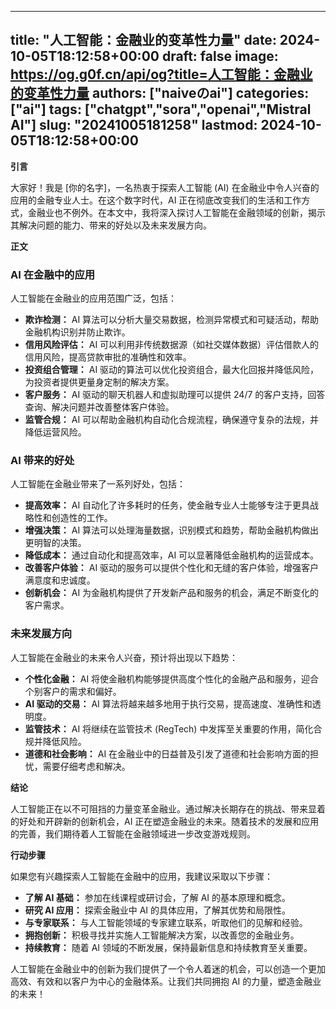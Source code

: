 
---
title: "人工智能：金融业的变革性力量"
date: 2024-10-05T18:12:58+00:00
draft: false
image: https://og.g0f.cn/api/og?title=人工智能：金融业的变革性力量
authors: ["naiveのai"]
categories: ["ai"]
tags: ["chatgpt","sora","openai","Mistral AI"]
slug: "20241005181258"
lastmod: 2024-10-05T18:12:58+00:00
---
**引言**

大家好！我是 [你的名字]，一名热衷于探索人工智能 (AI) 在金融业中令人兴奋的应用的金融专业人士。在这个数字时代，AI 正在彻底改变我们的生活和工作方式，金融业也不例外。在本文中，我将深入探讨人工智能在金融领域的创新，揭示其解决问题的能力、带来的好处以及未来发展方向。

**正文**

### AI 在金融中的应用

人工智能在金融业的应用范围广泛，包括：

- **欺诈检测：** AI 算法可以分析大量交易数据，检测异常模式和可疑活动，帮助金融机构识别并防止欺诈。
- **信用风险评估：** AI 可以利用非传统数据源（如社交媒体数据）评估借款人的信用风险，提高贷款审批的准确性和效率。
- **投资组合管理：** AI 驱动的算法可以优化投资组合，最大化回报并降低风险，为投资者提供更量身定制的解决方案。
- **客户服务：** AI 驱动的聊天机器人和虚拟助理可以提供 24/7 的客户支持，回答查询、解决问题并改善整体客户体验。
- **监管合规：** AI 可以帮助金融机构自动化合规流程，确保遵守复杂的法规，并降低运营风险。

### AI 带来的好处

人工智能在金融业带来了一系列好处，包括：

- **提高效率：** AI 自动化了许多耗时的任务，使金融专业人士能够专注于更具战略性和创造性的工作。
- **增强决策：** AI 算法可以处理海量数据，识别模式和趋势，帮助金融机构做出更明智的决策。
- **降低成本：** 通过自动化和提高效率，AI 可以显著降低金融机构的运营成本。
- **改善客户体验：** AI 驱动的服务可以提供个性化和无缝的客户体验，增强客户满意度和忠诚度。
- **创新机会：** AI 为金融机构提供了开发新产品和服务的机会，满足不断变化的客户需求。

### 未来发展方向

人工智能在金融业的未来令人兴奋，预计将出现以下趋势：

- **个性化金融：** AI 将使金融机构能够提供高度个性化的金融产品和服务，迎合个别客户的需求和偏好。
- **AI 驱动的交易：** AI 算法将越来越多地用于执行交易，提高速度、准确性和透明度。
- **监管技术：** AI 将继续在监管技术 (RegTech) 中发挥至关重要的作用，简化合规并降低风险。
- **道德和社会影响：** AI 在金融业中的日益普及引发了道德和社会影响方面的担忧，需要仔细考虑和解决。

**结论**

人工智能正在以不可阻挡的力量变革金融业。通过解决长期存在的挑战、带来显着的好处和开辟新的创新机会，AI 正在塑造金融业的未来。随着技术的发展和应用的完善，我们期待着人工智能在金融领域进一步改变游戏规则。

**行动步骤**

如果您有兴趣探索人工智能在金融中的应用，我建议采取以下步骤：

- **了解 AI 基础：** 参加在线课程或研讨会，了解 AI 的基本原理和概念。
- **研究 AI 应用：** 探索金融业中 AI 的具体应用，了解其优势和局限性。
- **与专家联系：** 与人工智能领域的专家建立联系，听取他们的见解和经验。
- **拥抱创新：** 积极寻找并实施人工智能解决方案，以改善您的金融业务。
- **持续教育：** 随着 AI 领域的不断发展，保持最新信息和持续教育至关重要。

人工智能在金融业中的创新为我们提供了一个令人着迷的机会，可以创造一个更加高效、有效和以客户为中心的金融体系。让我们共同拥抱 AI 的力量，塑造金融业的未来！